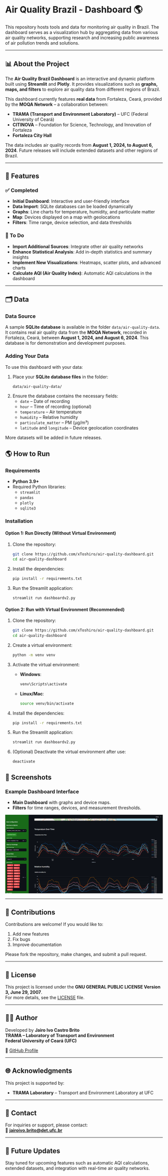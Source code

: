 # Air Quality Brazil - Dashboard 🌎

This repository hosts tools and data for monitoring air quality in Brazil. The dashboard serves as a visualization hub by aggregating data from various air quality networks, supporting research and increasing public awareness of air pollution trends and solutions.

---

## 📊 About the Project

The **Air Quality Brazil Dashboard** is an interactive and dynamic platform built using **Streamlit** and **Plotly**. It provides visualizations such as **graphs, maps, and filters** to explore air quality data from different regions of Brazil.

This dashboard currently features **real data** from Fortaleza, Ceará, provided by the **MOQA Network** – a collaboration between:

- **TRAMA (Transport and Environment Laboratory)** – UFC (Federal University of Ceará)
- **CITINOVA** – Foundation for Science, Technology, and Innovation of Fortaleza
- **Fortaleza City Hall**

The data includes air quality records from **August 1, 2024, to August 6, 2024**. Future releases will include extended datasets and other regions of Brazil.

---

## 🚀 Features

### ✅ Completed
- **Initial Dashboard**: Interactive and user-friendly interface
- **Data Import**: SQLite databases can be loaded dynamically
- **Graphs**: Line charts for temperature, humidity, and particulate matter
- **Map**: Devices displayed on a map with geolocations
- **Filters**: Time range, device selection, and data thresholds

### 🔄 To Do
- **Import Additional Sources**: Integrate other air quality networks
- **Enhance Statistical Analysis**: Add in-depth statistics and summary insights
- **Implement New Visualizations**: Heatmaps, scatter plots, and advanced charts
- **Calculate AQI (Air Quality Index)**: Automatic AQI calculations in the dashboard

---

## 🗂️ Data

### Data Source
A sample **SQLite database** is available in the folder `data/air-quality-data`. It contains real air quality data from the **MOQA Network**, recorded in Fortaleza, Ceará, between **August 1, 2024, and August 6, 2024**. This database is for demonstration and development purposes.

### Adding Your Data
To use this dashboard with your data:
1. Place your **SQLite database files** in the folder:  
   ```
   data/air-quality-data/
   ```
2. Ensure the database contains the necessary fields:
   - `date` – Date of recording
   - `hour` – Time of recording (optional)
   - `temperature` – Air temperature
   - `humidity` – Relative humidity
   - `particulate_matter` – PM (µg/m³)
   - `latitude` and `longitude` – Device geolocation coordinates

More datasets will be added in future releases.

## 🌎 How to Run

### Requirements
- **Python 3.9+**
- Required Python libraries:
   - `streamlit`
   - `pandas`
   - `plotly`
   - `sqlite3`

### Installation

#### Option 1: Run Directly (Without Virtual Environment)
1. Clone the repository:
   ```bash
   git clone https://github.com/xToshiro/air-quality-dashboard.git
   cd air-quality-dashboard
   ```

2. Install the dependencies:
   ```bash
   pip install -r requirements.txt
   ```

3. Run the Streamlit application:
   ```bash
   streamlit run dashboardv2.py
   ```

#### Option 2: Run with Virtual Environment (Recommended)
1. Clone the repository:
   ```bash
   git clone https://github.com/xToshiro/air-quality-dashboard.git
   cd air-quality-dashboard
   ```

2. Create a virtual environment:
   ```bash
   python -m venv venv
   ```

3. Activate the virtual environment:
   - **Windows**:
     ```bash
     venv\Scripts\activate
     ```
   - **Linux/Mac**:
     ```bash
     source venv/bin/activate
     ```

4. Install the dependencies:
   ```bash
   pip install -r requirements.txt
   ```

5. Run the Streamlit application:
   ```bash
   streamlit run dashboardv2.py
   ```

6. (Optional) Deactivate the virtual environment after use:
   ```bash
   deactivate
   ```

## 🎨 Screenshots

### Example Dashboard Interface

- **Main Dashboard** with graphs and device maps.
- **Filters** for time ranges, devices, and measurement thresholds.

![Dashboard Example](images/dashboard_example.png)

---

## 🤝 Contributions

Contributions are welcome! If you would like to:
1. Add new features
2. Fix bugs
3. Improve documentation

Please fork the repository, make changes, and submit a pull request.

---

## 📜 License

This project is licensed under the **GNU GENERAL PUBLIC LICENSE Version 3, June 29, 2007**.  
For more details, see the [LICENSE](LICENSE) file.

---

## 🧑‍💻 Author

Developed by **Jairo Ivo Castro Brito**  
**TRAMA – Laboratory of Transport and Environment**  
**Federal University of Ceará (UFC)**  

🔗 [GitHub Profile](https://github.com/xToshiro/)

---

## 🌐 Acknowledgments

This project is supported by:

- **TRAMA Laboratory** – Transport and Environment Laboratory at UFC  

---

## 📧 Contact

For inquiries or support, please contact:  
📧 **jairoivo.brito@det.ufc.br**

---

## 🌟 Future Updates

Stay tuned for upcoming features such as automatic AQI calculations, extended datasets, and integration with real-time air quality networks.